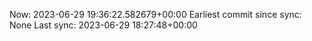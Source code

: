 Now: 2023-06-29 19:36:22.582679+00:00 Earliest commit since sync: None Last sync: 2023-06-29 18:27:48+00:00
